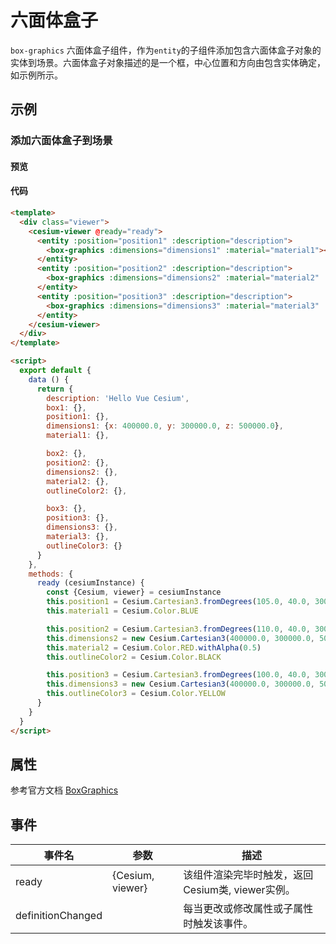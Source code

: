 # 六面体盒子

`box-graphics` 六面体盒子组件，作为`entity`的子组件添加包含六面体盒子对象的实体到场景。六面体盒子对象描述的是一个框，中心位置和方向由包含实体确定，如示例所示。

## 示例

### 添加六面体盒子到场景

#### 预览

<doc-preview>
  <template>
    <div class="viewer">
      <cesium-viewer @ready="ready">
        <entity :position="position1" :description="description" :box.sync="box1">
          <box-graphics :dimensions="dimensions1" :material="material1"></box-graphics>
        </entity>
        <entity :position="position2" :description="description" :box.sync="box2">
          <box-graphics :dimensions="dimensions2" :material="material2" :outlineColor="outlineColor2" :outline="true"></box-graphics>
        </entity>
        <entity :position="position3" :description="description" :box.sync="box3">
          <box-graphics :dimensions="dimensions3" :material="material3" :outlineColor="outlineColor3" :fill="false" :outline="true"></box-graphics>
        </entity>
      </cesium-viewer>
    </div>
  </template>

  <script>
    export default {
      data () {
        return {
          description: 'Hello Vue Cesium',
          box1: {},
          position1: {},
          dimensions1: {x: 400000.0, y: 300000.0, z: 500000.0},
          material1: {},
          box2: {},
          position2: {},
          dimensions2: {},
          material2: {},
          outlineColor2: {},
          box3: {},
          position3: {},
          dimensions3: {},
          material3: {},
          outlineColor3: {}
        }
      },
      methods: {
        ready (cesiumInstance) {
          const {Cesium, viewer} = cesiumInstance
          this.position1 = Cesium.Cartesian3.fromDegrees(105.0, 40.0, 300000.0)
          this.material1 = Cesium.Color.BLUE

          this.position2 = Cesium.Cartesian3.fromDegrees(110.0, 40.0, 300000.0)
          this.dimensions2 = new Cesium.Cartesian3(400000.0, 300000.0, 500000.0)
          this.material2 = Cesium.Color.RED.withAlpha(0.5)
          this.outlineColor2 = Cesium.Color.BLACK

          this.position3 = Cesium.Cartesian3.fromDegrees(100.0, 40.0, 300000.0)
          this.dimensions3 = new Cesium.Cartesian3(400000.0, 300000.0, 500000.0)
          this.outlineColor3 = Cesium.Color.YELLOW
        }
      }
    }
  </script>
</doc-preview>

#### 代码

```html
<template>
  <div class="viewer">
    <cesium-viewer @ready="ready">
      <entity :position="position1" :description="description">
        <box-graphics :dimensions="dimensions1" :material="material1"></box-graphics>
      </entity>
      <entity :position="position2" :description="description">
        <box-graphics :dimensions="dimensions2" :material="material2" :outlineColor="outlineColor2" :outline="true"></box-graphics>
      </entity>
      <entity :position="position3" :description="description">
        <box-graphics :dimensions="dimensions3" :material="material3" :outlineColor="outlineColor3" :fill="false" :outline="true"></box-graphics>
      </entity>
    </cesium-viewer>
  </div>
</template>

<script>
  export default {
    data () {
      return {
        description: 'Hello Vue Cesium',
        box1: {},
        position1: {},
        dimensions1: {x: 400000.0, y: 300000.0, z: 500000.0},
        material1: {},

        box2: {},
        position2: {},
        dimensions2: {},
        material2: {},
        outlineColor2: {},

        box3: {},
        position3: {},
        dimensions3: {},
        material3: {},
        outlineColor3: {}
      }
    },
    methods: {
      ready (cesiumInstance) {
        const {Cesium, viewer} = cesiumInstance
        this.position1 = Cesium.Cartesian3.fromDegrees(105.0, 40.0, 300000.0)
        this.material1 = Cesium.Color.BLUE

        this.position2 = Cesium.Cartesian3.fromDegrees(110.0, 40.0, 300000.0)
        this.dimensions2 = new Cesium.Cartesian3(400000.0, 300000.0, 500000.0)
        this.material2 = Cesium.Color.RED.withAlpha(0.5)
        this.outlineColor2 = Cesium.Color.BLACK

        this.position3 = Cesium.Cartesian3.fromDegrees(100.0, 40.0, 300000.0)
        this.dimensions3 = new Cesium.Cartesian3(400000.0, 300000.0, 500000.0)
        this.outlineColor3 = Cesium.Color.YELLOW
      }
    }
  }
</script>
```

## 属性

参考官方文档 [BoxGraphics](https://cesiumjs.org/Cesium/Build/Documentation/BoxGraphics.html)
<!-- |属性名|类型|默认值|描述|
|------|-----|-----|----|
|positions|Property||`optional` 指定表示线条的Cartesian3位置数组。|
|followSurface|Property|true|`optional` 指定线段是弧线还是直线连接。|
|clampToGround|Property|false|`optional` 指定线是否贴地。|
|width|Property|1.0|`optional` 指定线的宽度（像素）。|
|show|Property|true|`optional` 指定线是否可显示。|
|material|MaterialProperty|Color.WHITE|`optional` 指定用于绘制线的材质。|
|depthFailMaterial|MaterialProperty||`optional` 指定用于绘制低于地形的线的材质。|
|granularity|Property|Cesium.Math.RADIANS_PER_DEGREE|`optional`指定每个纬度和经度之间的角距离，当followSurface为true时有效。|
|shadows|Property|ShadowMode.DISABLED|`optional` 指定这些是否投射或接收来自每个光源的阴影。|
|distanceDisplayCondition|Property||`optional` 指定相机到线的距离。|
|zIndex|Property|0|`optional` 指定用于排序地面几何的zIndex。 仅当`clampToGround`为真且支持地形上的折线时才有效。|
--- -->

## 事件

|事件名|参数|描述|
|------|----|----|
|ready|{Cesium, viewer}|该组件渲染完毕时触发，返回Cesium类, viewer实例。|
|definitionChanged||每当更改或修改属性或子属性时触发该事件。|
